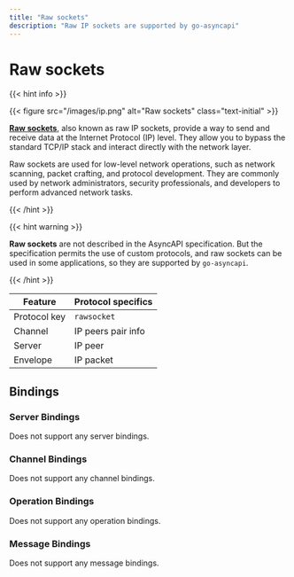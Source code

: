 ```yaml
---
title: "Raw sockets"
description: "Raw IP sockets are supported by go-asyncapi"
---
```


# Raw sockets

{{< hint info >}}

{{< figure src="/images/ip.png" alt="Raw sockets" class="text-initial" >}}

**[Raw sockets](https://en.wikipedia.org/wiki/Raw_socket)**, also known as raw IP sockets, provide a way to send 
and receive data at the Internet Protocol (IP) level. They allow you to bypass the standard TCP/IP stack and 
interact directly with the network layer.

Raw sockets are used for low-level network operations, such as network scanning, packet crafting, and protocol
development. They are commonly used by network administrators, security professionals, and developers to perform
advanced network tasks.

{{< /hint >}}

{{< hint warning >}}

**Raw sockets** are not described in the AsyncAPI specification. But the specification permits the use of custom protocols,
and raw sockets can be used in some applications, so they are supported by `go-asyncapi`.

{{< /hint >}}

| Feature      | Protocol specifics |
|--------------|--------------------|
| Protocol key | `rawsocket`        |
| Channel      | IP peers pair info |
| Server       | IP peer            |
| Envelope     | IP packet          |

## Bindings

### Server Bindings

Does not support any server bindings.

### Channel Bindings

Does not support any channel bindings.

### Operation Bindings

Does not support any operation bindings.

### Message Bindings

Does not support any message bindings.
